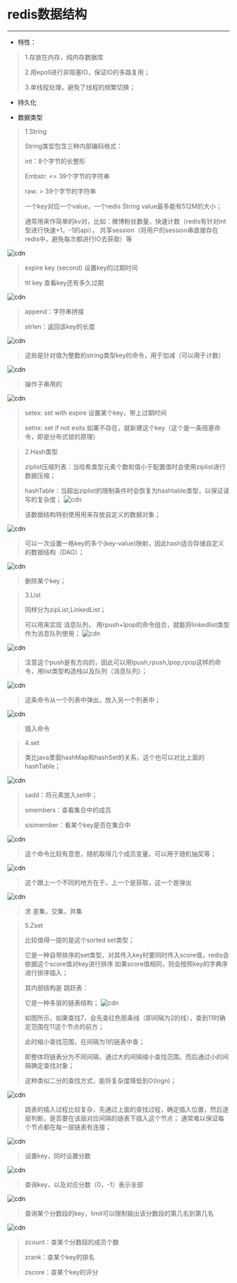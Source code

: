 # redis数据结构
----------

- 特性：
> 1.存放在内存，纯内存数据库
> 
> 2.用epoll进行非阻塞IO，保证IO的多路复用；
> 
> 3.单线程处理，避免了线程的频繁切换；
> 
- 持久化
> 
> 
- 数据类型
>
> 1.String
> 
> String类型包含三种内部编码格式：
> 
> int：8个字节的长整形
> 
> Embstr: <= 39个字节的字符串
> 
> raw: > 39个字节的字符串
> 
> 一个key对应一个value，一个redis String value最多能有512M的大小；
> 
> 通常用来作简单的kv对，比如：微博粉丝数量，快速计数（redis有针对int型进行快速+1，-1的api），
> 共享session（将用户的session串直接存在redis中，避免每次都进行IO去获取）等
> 
>
![cdn](../../imgs/redis_order_1.png "redis_order_1")
>
> expire key (second) 设置key的过期时间
> 
> ttl key 查看key还有多久过期
> 
![cdn](../../imgs/redis_order_2.png "redis_order_2")
> append：字符串拼接
> 
> strlen：返回该key的长度
> 
![cdn](../../imgs/redis_order_3.png "redis_order_3")
>
> 这些是针对值为整数的string类型key的命令，用于加减（可以用于计数）
> 
![cdn](../../imgs/redis_order_4.png "redis_order_4")
>
> 操作子串用的
> 
![cdn](../../imgs/redis_order_5.png "redis_order_5")
>
> setex: set with expire 设置某个key，带上过期时间
> 
> setnx: set if not exits 如果不存在，就新建这个key（这个是一条阻塞命令，即是分布式锁的原理）
> 

> 2.Hash类型
>
> ziplist压缩列表：当哈希类型元素个数和值小于配置值时会使用ziplist进行数据压缩；
> 
> hashTable：当超出ziplist的限制条件时会恢复为hashtable类型，以保证读写的复杂度；
![cdn](../../imgs/redis_data_1.png "redis_data")
> 
> 该数据结构特别使用用来存放自定义的数据对象；
>
![cdn](../../imgs/redis_order_13.png "redis_order_13")
>
> 可以一次设置一格key的多个(key-value)映射，因此hash适合存储自定义的数据结构（DAO）；
> 
![cdn](../../imgs/redis_order_14.png "redis_order_14")
>
> 删除某个key；
> 

>
> 3.List
>
> 同样分为zipList,LinkedList；
> 
> 可以用来实现 消息队列， 用rpush+lpop的命令组合，就能将linkedlist类型作为消息队列使用；
![cdn](../../imgs/redis_data_3.png "redis_data")
>
>
![cdn](../../imgs/redis_order_6.png "redis_order_6")
>
> 注意这个push是有方向的，因此可以用lpush,rpush,lpop,rpop这样的命令，用list类型构造栈以及队列（消息队列）；
> 
![cdn](../../imgs/redis_order_7.png "redis_order_7")
>
> 这条命令从一个列表中弹出，放入另一个列表中；
> 
![cdn](../../imgs/redis_order_8.png "redis_order_8")
>
> 插入命令
> 

>
> 4.set
> 
> 类比java里面hashMap和hashSet的关系，这个也可以对比上面的hashTable；
>
> 
![cdn](../../imgs/redis_order_9.png "redis_order_9")
>
> sadd：将元素放入set中；
> 
> smembers：查看集合中的成员
> 
> sisimember：看某个key是否在集合中
> 
![cdn](../../imgs/redis_order_10.png "redis_order_10")
>
> 这个命令比较有意思，随机取得几个成员变量，可以用于随机抽奖等；
> 
![cdn](../../imgs/redis_order_11.png "redis_order_11")
>
> 这个跟上一个不同的地方在于，上一个是获取，这一个是弹出
> 
![cdn](../../imgs/redis_order_12.png "redis_order_12")
>
> 求 差集，交集，并集
> 

>
> 5.Zset
> 
> 比较值得一提的是这个sorted set类型；
> 
> 它是一种自带排序的set类型，对其传入key时要同时传入score值，redis会依据这个score值对key进行排序
> 如果score值相同，则会按照key的字典序进行排序插入；
> 
> 其内部结构是 跳跃表：
> 
> 它是一种多层的链表结构；
![cdn](../../imgs/jump_table.png "jump_table")
> 
> 如图所示，如果查找7，会先查红色那条线（即间隔为2的线），查到11时确定范围在11这个节点的前方；
> 
> 此时缩小查找范围，在间隔为1的链表中查；
> 
> 即整体将链表分为不同间隔，通过大的间隔缩小查找范围，而后通过小的间隔确定查找对象；
> 
> 这种类似二分的查找方式，能将复杂度降低到O(logn)；
> 
![cdn](../../imgs/jump_table_insert.png "jump_table")
>
> 跳表的插入过程比较复杂，先通过上面的查找过程，确定插入位置，然后逐层判断，是否要在该层对应间隔的链表下插入这个节点；
> 通常难以保证每个节点都在每一层链表有连接；
>
>
![cdn](../../imgs/redis_order_15.png "redis_order_15")
>
> 设置key，同时设置分数
> 
![cdn](../../imgs/redis_order_16.png "redis_order_16")
>
> 查询key，以及对应分数（0，-1）表示全部
> 
![cdn](../../imgs/redis_order_17.png "redis_order_17")
>
> 查询某个分数段的key，limit可以限制输出该分数段的第几名到第几名
> 
![cdn](../../imgs/redis_order_18.png "redis_order_18")
>
> zcount：查某个分数段的成员个数
> 
> zrank：查某个key的排名
> 
> zscore：查某个key的评分
